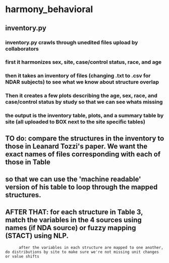 # harmony_behavioral

## inventory.py

### inventory.py crawls through unedited files upload by collaborators
### first it harmonizes sex, site, case/control status, race, and age
### then it takes an inventory of files (changing .txt to .csv for NDAR subjects) to see what we know about structure overlap
### Then it creates a few plots describing the age, sex, race, and case/control status by study so that we can see whats missing
### the output is the inventory table, plots, and a summary table by site (all uploaded to BOX next to the site specific tables)

## TO do: compare the structures in the inventory to those in Leanard Tozzi's paper.  We want the exact names of files corresponding with each of those in Table 
##        so that we can use the 'machine readable' version of his table to loop through the mapped structures.  

## AFTER THAT: for each structure in Table 3, match the variables in the 4 sources using names (if NDA source) or fuzzy mapping (STACT) using NLP.
	      after the variables in each structure are mapped to one another, do distributions by site to make sure we're not missing unit changes or value shifts


